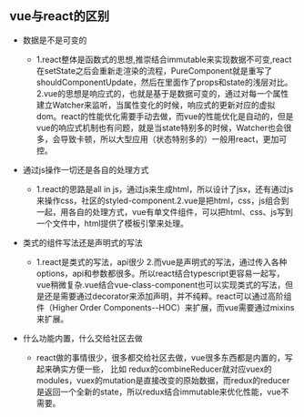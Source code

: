 ## vue与react的区别
- 数据是不是可变的
   - 1.react整体是函数式的思想,推崇结合immutable来实现数据不可变,react在setState之后会重新走渲染的流程，PureComponent就是重写了shouldComponentUpdate，然后在里面作了props和state的浅层对比。2.vue的思想是响应式的，也就是基于是数据可变的，通过对每一个属性建立Watcher来监听，当属性变化的时候，响应式的更新对应的虚拟dom。react的性能优化需要手动去做，而vue的性能优化是自动的，但是vue的响应式机制也有问题，就是当state特别多的时候，Watcher也会很多，会导致卡顿，所以大型应用（状态特别多的）一般用react，更加可控。
- 通过js操作一切还是各自的处理方式
  - 1.react的思路是all in js，通过js来生成html，所以设计了jsx，还有通过js来操作css，社区的styled-component.2.vue是把html，css，js组合到一起，用各自的处理方式，vue有单文件组件，可以把html、css、js写到一个文件中，html提供了模板引擎来处理。
- 类式的组件写法还是声明式的写法
  - 1.react是类式的写法，api很少  2.而vue是声明式的写法，通过传入各种options，api和参数都很多。所以react结合typescript更容易一起写，vue稍微复杂.vue结合vue-class-component也可以实现类式的写法，但是还是需要通过decorator来添加声明，并不纯粹。react可以通过高阶组件（Higher Order Components--HOC）来扩展，而vue需要通过mixins来扩展。

- 什么功能内置，什么交给社区去做
  - react做的事情很少，很多都交给社区去做，vue很多东西都是内置的，写起来确实方便一些，
  比如 redux的combineReducer就对应vuex的modules，vuex的mutation是直接改变的原始数据，而redux的reducer是返回一个全新的state，所以redux结合immutable来优化性能，vue不需要。


